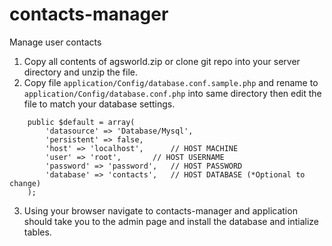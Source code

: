 # contacts-manager
Manage user contacts

1. Copy all contents of agsworld.zip or clone git repo into your server directory and unzip the file.
2. Copy file `application/Config/database.conf.sample.php` and rename to `application/Config/database.conf.php` into same directory then edit the file to match your database settings.
```
	public $default = array(
		'datasource' => 'Database/Mysql',
		'persistent' => false,
		'host' => 'localhost',		// HOST MACHINE 
		'user' => 'root',		// HOST USERNAME 
		'password' => 'password',	// HOST PASSWORD
		'database' => 'contacts',	// HOST DATABASE (*Optional to change)
	);
```
3. Using your browser navigate to contacts-manager and application should take you to the admin page and install the database and intialize tables.
	
